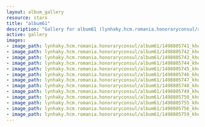 ```yaml
---
layout: album_gallery
resource: stars
title: "album61"
description: "Gallery for album61 (lynhaky.hcm.romania.honoraryconsul/album61)"
active: gallery
images:
- image_path: lynhaky.hcm.romania.honoraryconsul/album61/1498805741_khoa5675.jpg
- image_path: lynhaky.hcm.romania.honoraryconsul/album61/1498805742_khoa5681.jpg
- image_path: lynhaky.hcm.romania.honoraryconsul/album61/1498805743_khoa5683.jpg
- image_path: lynhaky.hcm.romania.honoraryconsul/album61/1498805744_khoa5698.jpg
- image_path: lynhaky.hcm.romania.honoraryconsul/album61/1498805745_khoa5699.jpg
- image_path: lynhaky.hcm.romania.honoraryconsul/album61/1498805746_khoa5701.jpg
- image_path: lynhaky.hcm.romania.honoraryconsul/album61/1498805747_khoa5709.jpg
- image_path: lynhaky.hcm.romania.honoraryconsul/album61/1498805748_khoa5718.jpg
- image_path: lynhaky.hcm.romania.honoraryconsul/album61/1498805749_khoa5728.jpg
- image_path: lynhaky.hcm.romania.honoraryconsul/album61/1498805750_khoa5745.jpg
- image_path: lynhaky.hcm.romania.honoraryconsul/album61/1498805755_khoa5874.jpg
- image_path: lynhaky.hcm.romania.honoraryconsul/album61/1498805756_khoa5877.jpg
- image_path: lynhaky.hcm.romania.honoraryconsul/album61/1498805759_khoa5880.jpg
---
```


